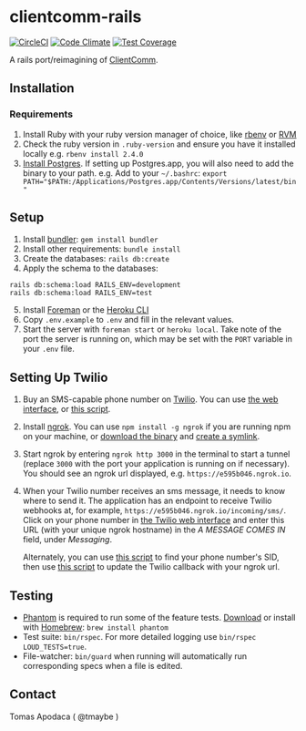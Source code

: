 # clientcomm-rails

[![CircleCI](https://circleci.com/gh/codeforamerica/clientcomm-rails.svg?style=svg)](https://circleci.com/gh/codeforamerica/clientcomm-rails)
[![Code Climate](https://codeclimate.com/github/codeforamerica/clientcomm-rails/badges/gpa.svg)](https://codeclimate.com/github/codeforamerica/clientcomm-rails)
[![Test Coverage](https://codeclimate.com/github/codeforamerica/clientcomm-rails/badges/coverage.svg)](https://codeclimate.com/github/codeforamerica/clientcomm-rails/coverage)

A rails port/reimagining of [ClientComm](https://github.com/slco-2016/clientcomm).

## Installation
### Requirements
1. Install Ruby with your ruby version manager of choice, like [rbenv](https://github.com/rbenv/rbenv) or [RVM](https://github.com/codeforamerica/howto/blob/master/Ruby.md)
2. Check the ruby version in `.ruby-version` and ensure you have it installed locally e.g. `rbenv install 2.4.0`
3. [Install Postgres](https://github.com/codeforamerica/howto/blob/master/PostgreSQL.md). If setting up Postgres.app, you will also need to add the binary to your path. e.g. Add to your `~/.bashrc`:
`export PATH="$PATH:/Applications/Postgres.app/Contents/Versions/latest/bin"`

## Setup

1. Install [bundler](https://bundler.io/): `gem install bundler`
2. Install other requirements: `bundle install`
3. Create the databases: `rails db:create`
4. Apply the schema to the databases:
```
rails db:schema:load RAILS_ENV=development
rails db:schema:load RAILS_ENV=test
```
5. Install [Foreman](https://github.com/ddollar/foreman) or the [Heroku CLI](https://devcenter.heroku.com/articles/heroku-cli#download-and-install)
6. Copy `.env.example` to `.env` and fill in the relevant values.
7. Start the server with `foreman start` or `heroku local`. Take note of the port the server is running on, which may be set with the `PORT` variable in your `.env` file.

## Setting Up Twilio

1. Buy an SMS-capable phone number on [Twilio](https://www.twilio.com/). You can use [the web interface](https://www.twilio.com/console/phone-numbers/search), or [this script](https://gist.github.com/cweems/e3fb8ab69c6e0776e492d88672a4ded9).
2. Install [ngrok](https://ngrok.com/). You can use `npm install -g ngrok` if you are running npm on your machine, or [download the binary](https://ngrok.com/download) and [create a symlink](https://gist.github.com/wosephjeber/aa174fb851dfe87e644e#creating-a-symlink-to-ngrok).
3. Start ngrok by entering `ngrok http 3000` in the terminal to start a tunnel (replace `3000` with the port your application is running on if necessary). You should see an ngrok url displayed, e.g. `https://e595b046.ngrok.io`.
4. When your Twilio number receives an sms message, it needs to know where to send it. The application has an endpoint to receive Twilio webhooks at, for example, `https://e595b046.ngrok.io/incoming/sms/`. Click on your phone number in [the Twilio web interface](https://www.twilio.com/console/phone-numbers/incoming) and enter this URL (with your unique ngrok hostname) in the *A MESSAGE COMES IN* field, under *Messaging*.
  
   Alternately, you can use [this script](https://gist.github.com/cweems/83980eaec208941256da8823ebf71a5e) to find your phone number's SID, then use [this script](https://gist.github.com/cweems/88560859525ddd4b19e0eaf71f5bbd17) to update the Twilio callback with your ngrok url.

## Testing

- [Phantom](http://phantomjs.org/) is required to run some of the feature tests. [Download](http://phantomjs.org/download.html) or install with [Homebrew](https://brew.sh/): `brew install phantom`
- Test suite: `bin/rspec`. For more detailed logging use `bin/rspec LOUD_TESTS=true`.
- File-watcher: `bin/guard` when running will automatically run corresponding specs when a file is edited.

## Contact

Tomas Apodaca ( @tmaybe )
